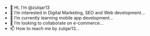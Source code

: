- 👋 Hi, I’m @zulqar13
- 👀 I’m interested in Digital Marketing, SEO and Web development...
- 🌱 I’m currently learning mobile app development...
- 💞️ I’m looking to collaborate on e-commerce...
- 📫 How to reach me by zulqar13...

<!---
zulqar13/zulqar13 is a ✨ special ✨ repository because its `README.md` (this file) appears on your GitHub profile.
You can click the Preview link to take a look at your changes.
--->
